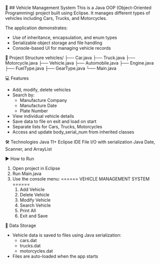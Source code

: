 🚗 ## Vehicle Management System
This is a Java OOP (Object-Oriented Programming) project built using Eclipse. It manages different types of vehicles including Cars, Trucks, and Motorcycles.

The application demonstrates:
  * Use of inheritance, encapsulation, and enum types
  * Serializable object storage and file handling
  * Console-based UI for managing vehicle records

📁 Project Structure
vehicles/
├── Car.java
├── Truck.java
├── Motorcycle.java
├── Vehicle.java
├── Automobile.java
├── Engine.java
├── FuelType.java
├── GearType.java
└── Main.java

💻 Features
  * Add, modify, delete vehicles
  * Search by:
    - Manufacture Company
    - Manufacture Date
    - Plate Number
  * View individual vehicle details
  * Save data to file on exit and load on start
  * Separate lists for Cars, Trucks, Motorcycles
  * Access and update body_serial_num from inherited classes

🛠 Technologies
  Java 11+
  Eclipse IDE
  File I/O with serialization
  Java Date, Scanner, and ArrayList

▶️ How to Run
  1. Open project in Eclipse
  2. Run Main.java
  3. Use the console menu:
   ====== VEHICLE MANAGEMENT SYSTEM ======
      1. Add Vehicle
      2. Delete Vehicle
      3. Modify Vehicle
      4. Search Vehicle
      5. Print All
      6. Exit and Save

📂 Data Storage
  * Vehicle data is saved to files using Java serialization:
    - cars.dat
    - trucks.dat
    - motorcycles.dat
  * Files are auto-loaded when the app starts

